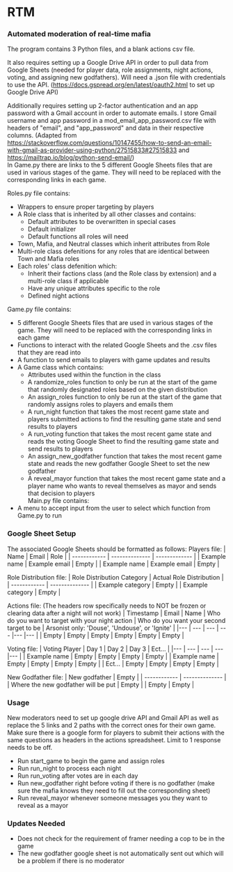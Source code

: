 # RTM
### Automated moderation of real-time mafia  
The program contains 3 Python files, and a blank actions csv file.  

It also requires setting up a Google Drive API in order to pull data from Google Sheets (needed for player data, role assignments, night actions, voting, and assigning new godfathers). Will need a .json file with credentials to use the API. (https://docs.gspread.org/en/latest/oauth2.html to set up Google Drive API)  

Additionally requires setting up 2-factor authentication and an app password with a Gmail account in order to automate emails. I store Gmail username and app password in a mod_email_app_password.csv file with headers of "email", and "app_password" and data in their respective columns. (Adapted from https://stackoverflow.com/questions/10147455/how-to-send-an-email-with-gmail-as-provider-using-python/27515833#27515833 and https://mailtrap.io/blog/python-send-email/)  
In Game.py there are links to the 5 different Google Sheets files that are used in various stages of the game. They will need to be replaced with the corresponding links in each game.  

Roles.py file contains:  
  - Wrappers to ensure proper targeting by players  
  - A Role class that is inherited by all other classes and contains:  
    - Default attributes to be overwritten in special cases  
    - Default initializer  
    - Default functions all roles will need  
  - Town, Mafia, and Neutral classes which inherit attributes from Role  
  - Multi-role class defenitions for any roles that are identical between Town and Mafia roles  
  - Each roles' class defenition which:  
    - Inherit their factions class (and the Role class by extension) and a multi-role class if applicable  
    - Have any unique attributes specific to the role  
    - Defined night actions  

Game.py file contains:  
  - 5 different Google Sheets files that are used in various stages of the game. They will need to be replaced with the corresponding links in each game  
  - Functions to interact with the related Google Sheets and the .csv files that they are read into  
  - A function to send emails to players with game updates and results  
  - A Game class which contains:  
      - Attributes used within the function in the class  
      - A randomize_roles function to only be run at the start of the game that randomly designated roles based on the given distribution
      - An assign_roles function to only be run at the start of the game that randomly assigns roles to players and emails them 
      - A run_night function that takes the most recent game state and players submitted actions to find the resulting game state and send results to players  
      - A run_voting function that takes the most recent game state and reads the voting Google Sheet to find the resulting game state and send results to players  
      - An assign_new_godfather function that takes the most recent game state and reads the new godfather Google Sheet to set the new godfather
      - A reveal_mayor function that takes the most recent game state and a player name who wants to reveal themselves as mayor and sends that decision to players  
Main.py file contains:
  - A menu to accept input from the user to select which function from Game.py to run

### Google Sheet Setup
The associated Google Sheets should be formatted as follows:
Players file:
| Name         | Email          | Role          |
| ------------ | -------------- | ------------- |
| Example name | Example email  | Empty         |
| Example name | Example email  | Empty         |

Role Distribution file:
| Role Distribution Category | Actual Role Distribution |
| ------------ | -------------- |
| Example category | Empty |
| Example category | Empty |

Actions file: (The headers row specifically needs to NOT be frozen or clearing data after a night will not work)
| Timestamp | Email | Name | Who do you want to target with your night action | Who do you want your second target to be | Arsonist only: 'Douse', 'Undouse', or 'Ignite' |
|--- | --- | --- | --- |--- |--- |
| Empty | Empty | Empty | Empty | Empty | Empty |

Voting file:
| Voting Player | Day 1 | Day 2 | Day 3 | Ect... |
|--- | --- | --- | --- |--- |
| Example name | Empty | Empty | Empty | Empty |
| Example name | Empty | Empty | Empty | Empty |
| Ect... | Empty | Empty | Empty | Empty |

New Godfather file:
| New godfather | Empty |
| ------------ | -------------- |
| Where the new godfather will be put | Empty |
| Empty | Empty |

### Usage
New moderators need to set up google drive API and Gmail API as well as replace the 5 links and 2 paths with the correct ones for their own game.  
Make sure there is a google form for players to submit their actions with the same questions as headers in the actions spreadsheet. Limit to 1 response needs to be off.
- Run start_game to begin the game and assign roles  
- Run run_night to process each night  
- Run run_voting after votes are in each day  
- Run new_godfather right before voting if there is no godfather (make sure the mafia knows they need to fill out the corresponding sheet)  
- Run reveal_mayor whenever someone messages you they want to reveal as a mayor  

### Updates Needed
 - Does not check for the requirement of framer needing a cop to be in the game
 - The new godfather google sheet is not automatically sent out which will be a problem if there is no moderator
